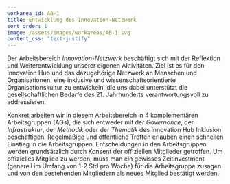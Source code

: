 ```yaml
---
workarea_id: AB-1
title: Entwicklung des Innovation-Netzwerk
sort_order: 1
image: /assets/images/workareas/AB-1.svg
content_css: "text-justify"
---
```

Der Arbeitsbereich *Innovation-Netzwerk* beschäftigt sich mit der Reflektion und Weiterentwicklung unserer eigenen Aktivitäten. Ziel ist es für den Innovation Hub und das dazugehörige Netzwerk an Menschen und Organisationen, eine inklusive und wissenschaftsorientierte Organisationskultur zu entwickeln, die uns dabei unterstützt die gesellschaftlichen Bedarfe des 21. Jahrhunderts verantwortungsvoll zu addressieren. 

Konkret arbeiten wir in diesem Arbeitsbereich in 4 komplementären Arbeitsgruppen (AGs), die sich entweder mit der *Governance*, der *Infrastruktur*, der *Methodik* oder der *Thematik* des Innovation Hub Inklusion beschäftigen. Regelmäßige und öffentliche Treffen erlauben einen schnellen Einstieg in die Arbeitsgruppen. Entscheidungen in den Arbeitsgruppen werden grundsätzlich durch Konsent der offiziellen Mitglieder getroffen. Um offizielles Mitglied zu werden, muss man ein gewisses Zeitinvestment (generell im Umfang von 1-2 Std pro Woche) für die Arbeitsgruppe zusagen und von den bestehenden Mitgliedern als neues Mitglied bestätigt werden.
